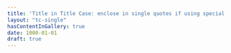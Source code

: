 ```yaml
---
title: 'Title in Title Case: enclose in single quotes if using special characters'
layout: "tc-single"
hasContentInGallery: true
date: 1000-01-01
draft: true
---
```


